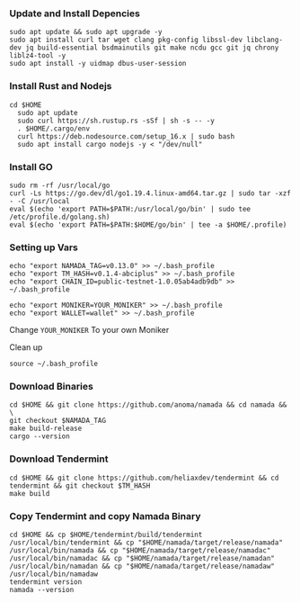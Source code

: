 ### Update and Install Depencies
```
sudo apt update && sudo apt upgrade -y
sudo apt install curl tar wget clang pkg-config libssl-dev libclang-dev jq build-essential bsdmainutils git make ncdu gcc git jq chrony liblz4-tool -y
sudo apt install -y uidmap dbus-user-session
```

### Install Rust and Nodejs
```
cd $HOME
  sudo apt update
  sudo curl https://sh.rustup.rs -sSf | sh -s -- -y
  . $HOME/.cargo/env
  curl https://deb.nodesource.com/setup_16.x | sudo bash
  sudo apt install cargo nodejs -y < "/dev/null"
```

### Install GO
```
sudo rm -rf /usr/local/go
curl -Ls https://go.dev/dl/go1.19.4.linux-amd64.tar.gz | sudo tar -xzf - -C /usr/local
eval $(echo 'export PATH=$PATH:/usr/local/go/bin' | sudo tee /etc/profile.d/golang.sh)
eval $(echo 'export PATH=$PATH:$HOME/go/bin' | tee -a $HOME/.profile)
```

### Setting up Vars
```
echo "export NAMADA_TAG=v0.13.0" >> ~/.bash_profile
echo "export TM_HASH=v0.1.4-abciplus" >> ~/.bash_profile
echo "export CHAIN_ID=public-testnet-1.0.05ab4adb9db" >> ~/.bash_profile
```

```
echo "export MONIKER=YOUR_MONIKER" >> ~/.bash_profile
echo "export WALLET=wallet" >> ~/.bash_profile
```
Change `YOUR_MONIKER` To your own Moniker

Clean up 
```
source ~/.bash_profile
```

### Download Binaries
```
cd $HOME && git clone https://github.com/anoma/namada && cd namada && \
git checkout $NAMADA_TAG
make build-release
cargo --version
```

### Download Tendermint
```
cd $HOME && git clone https://github.com/heliaxdev/tendermint && cd tendermint && git checkout $TM_HASH
make build
```
### Copy Tendermint and copy Namada Binary
```
cd $HOME && cp $HOME/tendermint/build/tendermint  /usr/local/bin/tendermint && cp "$HOME/namada/target/release/namada" /usr/local/bin/namada && cp "$HOME/namada/target/release/namadac" /usr/local/bin/namadac && cp "$HOME/namada/target/release/namadan" /usr/local/bin/namadan && cp "$HOME/namada/target/release/namadaw" /usr/local/bin/namadaw
tendermint version
namada --version
```





